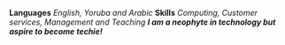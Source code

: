 **Languages**
_English, Yoruba and Arabic_
**Skills**
_Computing, Customer services, Management and Teaching_ 
_**I am a neophyte in technology but aspire to become techie!**_
